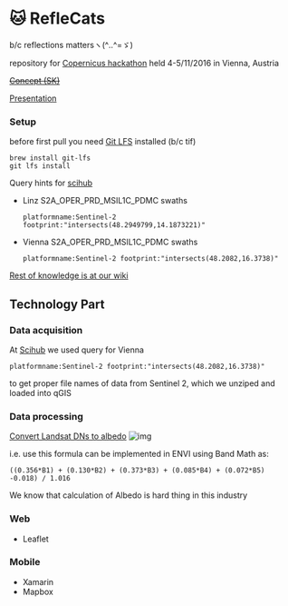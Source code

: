 # :cat: RefleCats
b/c reflections mattersヽ(^‥^=ゞ)

repository for [Copernicus hackathon](copernicus.devpost.com) held 4-5/11/2016 in Vienna, Austria

~~[Concept (SK)](https://github.com/yangwao/reflecats/wiki/Concept)~~

[Presentation](https://github.com/yangwao/reflecats/wiki/Presentation)


### Setup
before first pull you need [Git LFS](https://git-lfs.github.com/) installed (b/c tif)
```
brew install git-lfs
git lfs install
```
Query hints for [scihub](https://scihub.copernicus.eu/dhus/)
* Linz S2A_OPER_PRD_MSIL1C_PDMC swaths
  ```
  platformname:Sentinel-2 footprint:"intersects(48.2949799,14.1873221)"
  ```

* Vienna S2A_OPER_PRD_MSIL1C_PDMC swaths
  ```
  platformname:Sentinel-2 footprint:"intersects(48.2082,16.3738)"
  ```

[Rest of knowledge is at our wiki](https://github.com/yangwao/reflecats/wiki/RefleCats)

## Technology Part

### Data acquisition

At [Scihub](https://scihub.copernicus.eu/dhus/) we used query for Vienna
```
platformname:Sentinel-2 footprint:"intersects(48.2082,16.3738)"
```

to get proper file names of data from Sentinel 2, which we unziped and loaded into qGIS

### Data processing

[Convert Landsat DNs to albedo](http://yceo.yale.edu/how-convert-landsat-dns-albedo)
![img](http://yceo.yale.edu/sites/default/files/images/AlbedoForm.PNG)

i.e. use this formula can be implemented in ENVI using Band Math as:
```
((0.356*B1) + (0.130*B2) + (0.373*B3) + (0.085*B4) + (0.072*B5) -0.018) / 1.016
```

We know that calculation of Albedo is hard thing in this industry

### Web

* Leaflet

### Mobile

* Xamarin
* Mapbox
